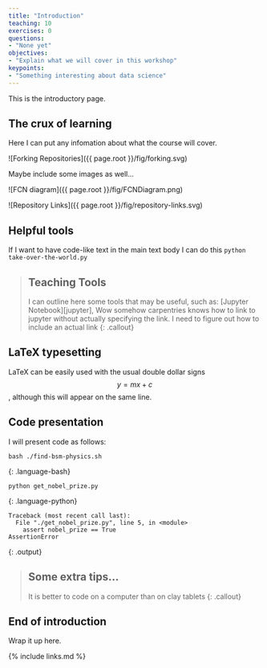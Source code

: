 ```yaml
---
title: "Introduction"
teaching: 10
exercises: 0
questions:
- "None yet"
objectives:
- "Explain what we will cover in this workshop"
keypoints:
- "Something interesting about data science"
---
```


This is the introductory page.

## The crux of learning

Here I can put any infomation about what the course will cover.

![Forking Repositories]({{ page.root }}/fig/forking.svg)

Maybe include some images as well...

![FCN diagram]({{ page.root }}/fig/FCNDiagram.png)

![Repository Links]({{ page.root }}/fig/repository-links.svg)

## Helpful tools

If I want to have code-like text in the main text body I can do this `python take-over-the-world.py`

> ## Teaching Tools
>
> I can outline here some tools that may be useful, such as:
> [Jupyter Notebook][jupyter],
> Wow somehow carpentries knows how to link to jupyter without actually specifying the link. 
> I need to figure out how to include an actual link
{: .callout}

## LaTeX typesetting

LaTeX can be easily used with the usual double dollar signs $$y = mx + c$$, although this will appear on the same line.

## Code presentation

I will present code as follows:

~~~
bash ./find-bsm-physics.sh
~~~
{: .language-bash}

~~~
python get_nobel_prize.py
~~~
{: .language-python}

~~~
Traceback (most recent call last):
  File "./get_nobel_prize.py", line 5, in <module>
    assert nobel_prize == True
AssertionError
~~~
{: .output}


> ## Some extra tips...
>
> It is better to code on a computer than on clay tablets
{: .callout}

## End of introduction

Wrap it up here.

{% include links.md %}
